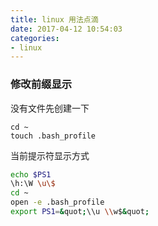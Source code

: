 ```yaml
---
title: linux 用法点滴
date: 2017-04-12 10:54:03
categories:
- linux
---
```


### 修改前缀显示
没有文件先创建一下
```
cd ~
touch .bash_profile
```
当前提示符显示方式
``` bash
echo $PS1
\h:\W \u\$
cd ~
open -e .bash_profile
export PS1=&quot;\\u \\w$&quot;
```
